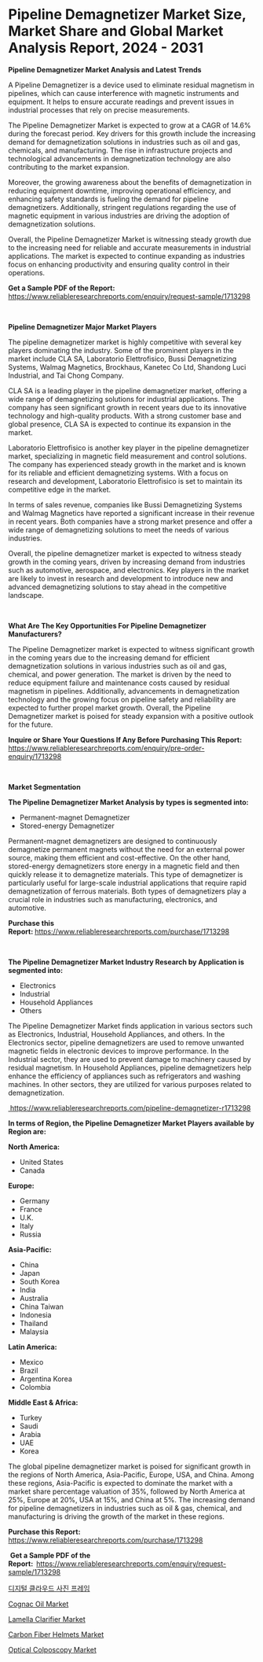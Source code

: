 <p><h1>Pipeline Demagnetizer Market Size, Market Share and Global Market Analysis Report, 2024 - 2031</h1></p><p><strong>Pipeline Demagnetizer Market Analysis and Latest Trends</strong></p>
<p><p>A Pipeline Demagnetizer is a device used to eliminate residual magnetism in pipelines, which can cause interference with magnetic instruments and equipment. It helps to ensure accurate readings and prevent issues in industrial processes that rely on precise measurements.</p><p>The Pipeline Demagnetizer Market is expected to grow at a CAGR of 14.6% during the forecast period. Key drivers for this growth include the increasing demand for demagnetization solutions in industries such as oil and gas, chemicals, and manufacturing. The rise in infrastructure projects and technological advancements in demagnetization technology are also contributing to the market expansion.</p><p>Moreover, the growing awareness about the benefits of demagnetization in reducing equipment downtime, improving operational efficiency, and enhancing safety standards is fueling the demand for pipeline demagnetizers. Additionally, stringent regulations regarding the use of magnetic equipment in various industries are driving the adoption of demagnetization solutions.</p><p>Overall, the Pipeline Demagnetizer Market is witnessing steady growth due to the increasing need for reliable and accurate measurements in industrial applications. The market is expected to continue expanding as industries focus on enhancing productivity and ensuring quality control in their operations.</p></p>
<p><strong>Get a Sample PDF of the Report:&nbsp;</strong> <a href="https://www.reliableresearchreports.com/enquiry/request-sample/1713298">https://www.reliableresearchreports.com/enquiry/request-sample/1713298</a></p>
<p>&nbsp;</p>
<p><strong>Pipeline Demagnetizer Major Market Players</strong></p>
<p><p>The pipeline demagnetizer market is highly competitive with several key players dominating the industry. Some of the prominent players in the market include CLA SA, Laboratorio Elettrofisico, Bussi Demagnetizing Systems, Walmag Magnetics, Brockhaus, Kanetec Co Ltd, Shandong Luci Industrial, and Tai Chong Company.</p><p>CLA SA is a leading player in the pipeline demagnetizer market, offering a wide range of demagnetizing solutions for industrial applications. The company has seen significant growth in recent years due to its innovative technology and high-quality products. With a strong customer base and global presence, CLA SA is expected to continue its expansion in the market.</p><p>Laboratorio Elettrofisico is another key player in the pipeline demagnetizer market, specializing in magnetic field measurement and control solutions. The company has experienced steady growth in the market and is known for its reliable and efficient demagnetizing systems. With a focus on research and development, Laboratorio Elettrofisico is set to maintain its competitive edge in the market.</p><p>In terms of sales revenue, companies like Bussi Demagnetizing Systems and Walmag Magnetics have reported a significant increase in their revenue in recent years. Both companies have a strong market presence and offer a wide range of demagnetizing solutions to meet the needs of various industries.</p><p>Overall, the pipeline demagnetizer market is expected to witness steady growth in the coming years, driven by increasing demand from industries such as automotive, aerospace, and electronics. Key players in the market are likely to invest in research and development to introduce new and advanced demagnetizing solutions to stay ahead in the competitive landscape.</p></p>
<p>&nbsp;</p>
<p><strong>What Are The Key Opportunities For Pipeline Demagnetizer Manufacturers?</strong></p>
<p><p>The Pipeline Demagnetizer market is expected to witness significant growth in the coming years due to the increasing demand for efficient demagnetization solutions in various industries such as oil and gas, chemical, and power generation. The market is driven by the need to reduce equipment failure and maintenance costs caused by residual magnetism in pipelines. Additionally, advancements in demagnetization technology and the growing focus on pipeline safety and reliability are expected to further propel market growth. Overall, the Pipeline Demagnetizer market is poised for steady expansion with a positive outlook for the future.</p></p>
<p><strong>Inquire or Share Your Questions If Any Before Purchasing This Report:</strong> <a href="https://www.reliableresearchreports.com/enquiry/pre-order-enquiry/1713298">https://www.reliableresearchreports.com/enquiry/pre-order-enquiry/1713298</a></p>
<p>&nbsp;</p>
<p><strong>Market Segmentation</strong></p>
<p><strong>The Pipeline Demagnetizer Market Analysis by types is segmented into:</strong></p>
<p><ul><li>Permanent-magnet Demagnetizer</li><li>Stored-energy Demagnetizer</li></ul></p>
<p><p>Permanent-magnet demagnetizers are designed to continuously demagnetize permanent magnets without the need for an external power source, making them efficient and cost-effective. On the other hand, stored-energy demagnetizers store energy in a magnetic field and then quickly release it to demagnetize materials. This type of demagnetizer is particularly useful for large-scale industrial applications that require rapid demagnetization of ferrous materials. Both types of demagnetizers play a crucial role in industries such as manufacturing, electronics, and automotive.</p></p>
<p><strong>Purchase this Report:&nbsp;</strong><a href="https://www.reliableresearchreports.com/purchase/1713298">https://www.reliableresearchreports.com/purchase/1713298</a></p>
<p>&nbsp;</p>
<p><strong>The Pipeline Demagnetizer Market Industry Research by Application is segmented into:</strong></p>
<p><ul><li>Electronics</li><li>Industrial</li><li>Household Appliances</li><li>Others</li></ul></p>
<p><p>The Pipeline Demagnetizer Market finds application in various sectors such as Electronics, Industrial, Household Appliances, and others. In the Electronics sector, pipeline demagnetizers are used to remove unwanted magnetic fields in electronic devices to improve performance. In the Industrial sector, they are used to prevent damage to machinery caused by residual magnetism. In Household Appliances, pipeline demagnetizers help enhance the efficiency of appliances such as refrigerators and washing machines. In other sectors, they are utilized for various purposes related to demagnetization.</p></p>
<p><a href="https://www.reliableresearchreports.com/pipeline-demagnetizer-r1713298">&nbsp;https://www.reliableresearchreports.com/pipeline-demagnetizer-r1713298</a></p>
<p><strong>In terms of Region, the Pipeline Demagnetizer Market Players available by Region are:</strong></p>
<p>
    <p> <strong> North America: </strong>
        <ul>
            <li>United States</li>
            <li>Canada</li>
        </ul>
        </p> 
    <p> <strong> Europe: </strong>
        <ul>
            <li>Germany</li>
            <li>France</li>
            <li>U.K.</li>
            <li>Italy</li>
            <li>Russia</li>
        </ul>
        </p> 
    <p> <strong> Asia-Pacific: </strong>
        <ul>
            <li>China</li>
            <li>Japan</li>
            <li>South Korea</li>
            <li>India</li>
            <li>Australia</li>
            <li>China Taiwan</li>
            <li>Indonesia</li>
            <li>Thailand</li>
            <li>Malaysia</li>
        </ul>
        </p> 
    <p> <strong> Latin America: </strong>
        <ul>
            <li>Mexico</li>
            <li>Brazil</li>
            <li>Argentina Korea</li>
            <li>Colombia</li>
        </ul>
        </p> 
    <p> <strong> Middle East & Africa: </strong>
        <ul>
            <li>Turkey</li>
            <li>Saudi</li>
            <li>Arabia</li>
            <li>UAE</li>
            <li>Korea</li>
        </ul>
    </p>
    </p>
<p><p>The global pipeline demagnetizer market is poised for significant growth in the regions of North America, Asia-Pacific, Europe, USA, and China. Among these regions, Asia-Pacific is expected to dominate the market with a market share percentage valuation of 35%, followed by North America at 25%, Europe at 20%, USA at 15%, and China at 5%. The increasing demand for pipeline demagnetizers in industries such as oil & gas, chemical, and manufacturing is driving the growth of the market in these regions.</p></p>
<p><strong>Purchase this Report: </strong><a href="https://www.reliableresearchreports.com/purchase/1713298">https://www.reliableresearchreports.com/purchase/1713298</a></p>
<p>&nbsp;<strong>Get a Sample PDF of the Report:&nbsp;&nbsp;</strong><a href="https://www.reliableresearchreports.com/enquiry/request-sample/1713298">https://www.reliableresearchreports.com/enquiry/request-sample/1713298</a></p>
<p><strong></strong></p>
<p><p><a href="https://github.com/laholand/Market-Research-Report-List-3/blob/main/635181529605.md">디지털 클라우드 사진 프레임</a></p><p><a href="https://www.linkedin.com/pulse/cognac-oil-market-size-reveals-best-marketing-channels-vs5ce?trackingId=jObkH2tBJTzocwYYg4ctdw%3D%3D">Cognac Oil Market</a></p><p><a href="https://view.publitas.com/reportprime-1/lamella-clarifier-market-research-report-its-history-and-forecast-2024-to-2031/">Lamella Clarifier Market</a></p><p><a href="https://www.linkedin.com/pulse/carbon-fiber-helmets-market-size-reveals-best-marketing-rvpue?trackingId=KrLg2olBppoeC4VBZuUsBA%3D%3D">Carbon Fiber Helmets Market</a></p><p><a href="https://meowing-lemming-dd3.notion.site/Optical-Colposcopy-Market-Size-Reveals-the-Best-Marketing-Channels-In-Global-Industry-100ceb87705d481caf43d949b888822f">Optical Colposcopy Market</a></p></p>